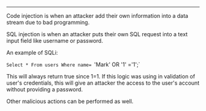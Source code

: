 
---

Code injection is when an attacker add their own information into a data stream due to bad programming. 

SQL injection is when an attacker puts their own SQL request into a text input field like username or password. 

An example of SQLi:

`Select * From users Where name= `'Mark' OR '1' ='1';`

This will always return true since 1=1. If this logic was using in validation of user's credentials, this will give an attacker the access to  the user's account without providing a password.

Other malicious actions can be performed as well.